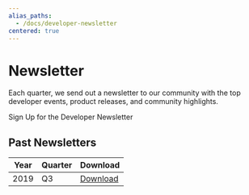 ```yaml
---
alias_paths:
  - /docs/developer-newsletter
centered: true
---
```


# Newsletter

Each quarter, we send out a newsletter to our community with the top developer
events, product releases, and community highlights.

<CTA to="https://community.box.com/t5/Box-Newsletters/bg-p/Newsletters" narrow>
  Sign Up for the Developer Newsletter
</CTA>

## Past Newsletters

| Year | Quarter | Download                |
| ---- | ------- | ----------------------- |
| 2019 | Q3      | [Download][newsletters] |

[newsletters]: https://community.box.com/t5/Box-Newsletters/bg-p/Newsletters
